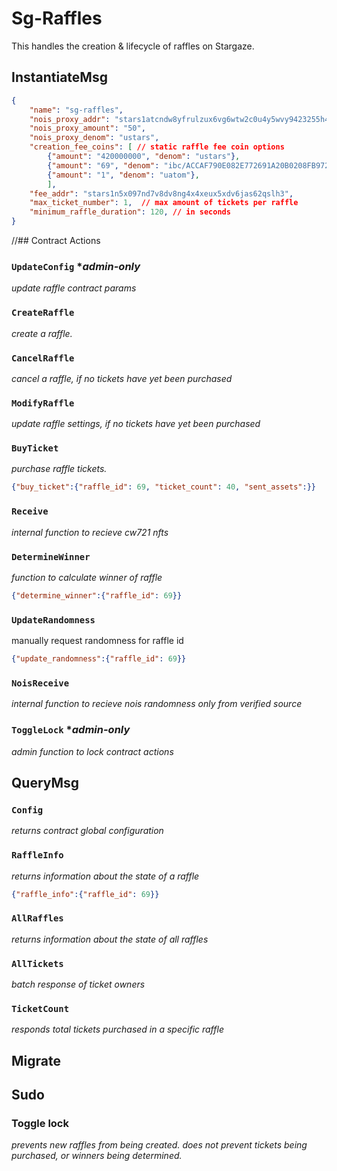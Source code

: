 # Sg-Raffles
This handles the creation & lifecycle of raffles on Stargaze.

## InstantiateMsg
```json
{
    "name": "sg-raffles",
    "nois_proxy_addr": "stars1atcndw8yfrulzux6vg6wtw2c0u4y5wvy9423255h472f4x3gn8dq0v8j45",
    "nois_proxy_amount": "50",
    "nois_proxy_denom": "ustars",
    "creation_fee_coins": [ // static raffle fee coin options 
        {"amount": "420000000", "denom": "ustars"},
        {"amount": "69", "denom": "ibc/ACCAF790E082E772691A20B0208FB972AD3A01C2DE0D7E8C479CCABF6C9F39B1"},
        {"amount": "1", "denom": "uatom"},
        ], 
    "fee_addr": "stars1n5x097nd7v8dv8ng4x4xeux5xdv6jas62qslh3",
    "max_ticket_number": 1,  // max amount of tickets per raffle
    "minimum_raffle_duration": 120, // in seconds 
}
```

//## Contract Actions
### `UpdateConfig`  **admin-only*
*update raffle contract params*
### `CreateRaffle`
*create a raffle.*
### `CancelRaffle`
*cancel a raffle, if no tickets have yet been purchased*
### `ModifyRaffle`
*update raffle settings, if no tickets have yet been purchased*
### `BuyTicket`
*purchase raffle tickets.*
```json
{"buy_ticket":{"raffle_id": 69, "ticket_count": 40, "sent_assets":}}
```
### `Receive`
*internal function to recieve cw721 nfts*
### `DetermineWinner`
*function to calculate winner of raffle*
```json
{"determine_winner":{"raffle_id": 69}}
```
### `UpdateRandomness`
manually request randomness for raffle id
```json
{"update_randomness":{"raffle_id": 69}}
```
### `NoisReceive`
*internal function to recieve nois randomness only from verified source*
### `ToggleLock`   **admin-only* 
*admin function to lock contract actions*
## QueryMsg
### `Config`
*returns contract global configuration*
### `RaffleInfo`
*returns information about the state of a raffle*
```json
{"raffle_info":{"raffle_id": 69}}
```
### `AllRaffles`
*returns information about the state of all raffles*

### `AllTickets`
*batch response of ticket owners*

### `TicketCount`
*responds total tickets purchased in a specific raffle*

## Migrate


## Sudo 
### Toggle lock
*prevents new raffles from being created. does not prevent tickets being purchased, or winners being determined.*